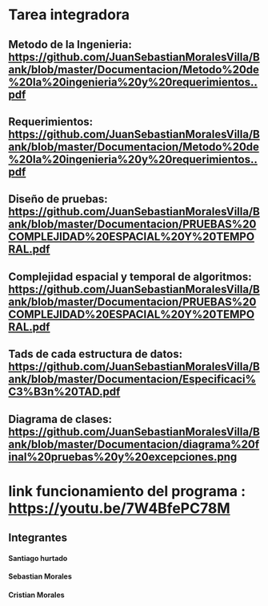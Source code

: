 # Tarea integradora

## Metodo de la Ingenieria: https://github.com/JuanSebastianMoralesVilla/Bank/blob/master/Documentacion/Metodo%20de%20la%20ingenieria%20y%20requerimientos..pdf
## Requerimientos: https://github.com/JuanSebastianMoralesVilla/Bank/blob/master/Documentacion/Metodo%20de%20la%20ingenieria%20y%20requerimientos..pdf
## Diseño de pruebas: https://github.com/JuanSebastianMoralesVilla/Bank/blob/master/Documentacion/PRUEBAS%20COMPLEJIDAD%20ESPACIAL%20Y%20TEMPORAL.pdf
## Complejidad espacial y temporal de algoritmos: https://github.com/JuanSebastianMoralesVilla/Bank/blob/master/Documentacion/PRUEBAS%20COMPLEJIDAD%20ESPACIAL%20Y%20TEMPORAL.pdf
## Tads de cada estructura de datos: https://github.com/JuanSebastianMoralesVilla/Bank/blob/master/Documentacion/Especificaci%C3%B3n%20TAD.pdf
## Diagrama de clases: https://github.com/JuanSebastianMoralesVilla/Bank/blob/master/Documentacion/diagrama%20final%20pruebas%20y%20excepciones.png
# link funcionamiento del programa : https://youtu.be/7W4BfePC78M
## Integrantes
#### Santiago hurtado
#### Sebastian Morales
#### Cristian Morales
